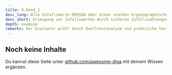 ```yaml
---
title: O.Rand_1
desc_long: Alle Zufallswerte MÜSSEN über einen starken kryptographischen Zufallszahlengenerator erzeugt werden, welcher mit ausreichend Entropie geseedet wurde (vgl. [TR02102-1]).
desc_short: Erzeugung von Zufallswerten durch sicheren Zufallszahlengenerator.
depth: examine
remarks: Der Evaluator prüft durch Quelltextanalyse und praktische Tests die Güte des kryptographischen Zufallszahlengenerators. Informationen zu ausreichend sicheren Zufallszahlengeneratoren sind [TR02102-1] Kapitel 10 zu entnehmen. Für die Nachbearbeitung der Zufallszahlen sind die vom BSI als ausreichend sicher angesehen Algorithmen (s.[AIS20], [TR03107-1] und [TR03116-4]) zu verwenden.
---
```


## Noch keine Inhalte

Du kannst diese Seite unter [github.com/awesome-diga](https://github.com/awesome-diga/tr-faq) mit deinem Wissen ergänzen.
